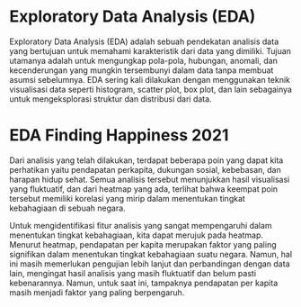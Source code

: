 # Exploratory Data Analysis (EDA)
Exploratory Data Analysis (EDA) adalah sebuah pendekatan analisis data yang bertujuan untuk memahami karakteristik dari data yang dimiliki. Tujuan utamanya adalah untuk mengungkap pola-pola, hubungan, anomali, dan kecenderungan yang mungkin tersembunyi dalam data tanpa membuat asumsi sebelumnya. EDA sering kali dilakukan dengan menggunakan teknik visualisasi data seperti histogram, scatter plot, box plot, dan lain sebagainya untuk mengeksplorasi struktur dan distribusi dari data.

# EDA Finding Happiness 2021
Dari analisis yang telah dilakukan, terdapat beberapa poin yang dapat kita perhatikan yaitu pendapatan perkapita, dukungan sosial, kebebasan, dan harapan hidup sehat. Semua analisis tersebut menunjukkan hasil visualisasi yang fluktuatif, dan dari heatmap yang ada, terlihat bahwa keempat poin tersebut memiliki korelasi yang mirip dalam menentukan tingkat kebahagiaan di sebuah negara.

Untuk mengidentifikasi fitur analisis yang sangat mempengaruhi dalam menentukan tingkat kebahagiaan, kita dapat merujuk pada heatmap. Menurut heatmap, pendapatan per kapita merupakan faktor yang paling signifikan dalam menentukan tingkat kebahagiaan suatu negara. Namun, hal ini masih memerlukan pengujian lebih lanjut dan perbandingan dengan data lain, mengingat hasil analisis yang masih fluktuatif dan belum pasti kebenarannya. Namun, untuk saat ini, tampaknya pendapatan per kapita masih menjadi faktor yang paling berpengaruh.

